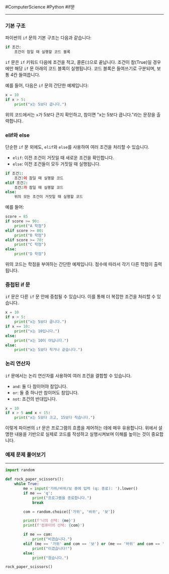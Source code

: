 #ComputerScience #Python #if문 

---
### 기본 구조

파이썬의 `if` 문의 기본 구조는 다음과 같습니다:
```python
if 조건: 
	조건이 참일 때 실행할 코드 블록
```

`if` 문은 `if` 키워드 다음에 조건을 적고, 콜론(:)으로 끝납니다. 조건이 참(True)일 경우에만 해당 `if` 문 아래의 코드 블록이 실행됩니다. 코드 블록은 들여쓰기로 구분되며, 보통 4칸 들여씁니다.

예를 들어, 다음은 `if` 문의 간단한 예제입니다:
```python
x = 10 
if x > 5:     
	print("x는 5보다 큽니다.")
```
위의 코드에서는 `x`가 5보다 큰지 확인하고, 참이면 "x는 5보다 큽니다."라는 문장을 출력합니다.

### elif와 else

단순한 `if` 문 외에도, `elif`와 `else`를 사용하여 여러 조건을 처리할 수 있습니다.

- `elif`: 이전 조건이 거짓일 때 새로운 조건을 확인합니다.
- `else`: 이전 조건들이 모두 거짓일 때 실행됩니다.
```python
if 조건1:
	조건1이 참일 때 실행할 코드 
elif 조건2:     
	조건2가 참일 때 실행할 코드 
else:     
	위의 모든 조건이 거짓일 때 실행할 코드
```
예를 들어:
```python
score = 85  
if score >= 90:     
	print("A 학점") 
elif score >= 80:    
	print("B 학점") 
elif score >= 70:     
	print("C 학점") 
else:     
	print("D 학점")
```
위의 코드는 학점을 부여하는 간단한 예제입니다. 점수에 따라서 각기 다른 학점이 출력됩니다.

### 중첩된 if 문

`if` 문은 다른 `if` 문 안에 중첩될 수 있습니다. 이를 통해 더 복잡한 조건을 처리할 수 있습니다.

```python
x = 10 
if x > 5:     
	print("x는 5보다 큽니다.")    
if x == 10:         
	print("x는 10입니다.")     
else:         
	print("x는 10이 아닙니다.") 
else:    
	print("x는 5보다 작거나 같습니다.")
```

### 논리 연산자

`if` 문에서는 논리 연산자를 사용하여 여러 조건을 결합할 수 있습니다.

- `and`: 둘 다 참이어야 참입니다.
- `or`: 둘 중 하나만 참이어도 참입니다.
- `not`: 조건의 반대입니다.

```python
x = 10 
if x > 5 and x < 15:    
	print("x는 5보다 크고, 15보다 작습니다.")
```

이렇게 파이썬의 `if` 문은 프로그램의 흐름을 제어하는 데에 매우 유용합니다. 위에서 설명한 내용을 기반으로 실제로 코드를 작성하고 실행시켜보며 이해를 높이는 것이 중요합니다.


### 예제 문제 풀어보기
---
```python
import random

def rock_paper_scissors():
    while True:
        me = input('가위/바위/보 중에 입력 (q: 종료): ').lower() 
        if me == 'q':
            print("프로그램을 종료합니다.")
            break

        com = random.choice(['가위', '바위', '보'])

        print(f'나의 선택: {me}')
        print(f'컴퓨터의 선택: {com}')

        if me == com:
            print("비겼습니다.")
        elif (me == '가위' and com == '보') or (me == '바위' and com == '가위') or (me == '보' and com == '바위'):
            print("이겼습니다!")
        else:
            print("졌습니다.")

rock_paper_scissors()
```